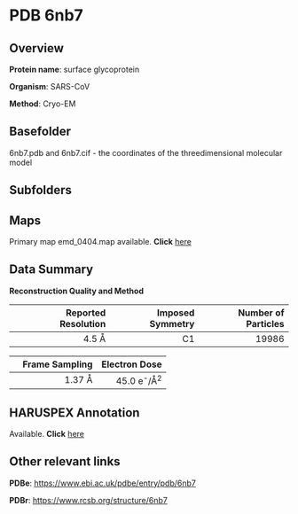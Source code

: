 # PDB 6nb7

## Overview

**Protein name**: surface glycoprotein

**Organism**: SARS-CoV

**Method**: Cryo-EM

## Basefolder

6nb7.pdb and 6nb7.cif - the coordinates of the threedimensional molecular model

## Subfolders









## Maps

Primary map emd_0404.map available. **Click** [here](ftp://ftp.wwpdb.org/pub/emdb/structures/EMD-0404/map/) 

## Data Summary
**Reconstruction Quality and Method**

|   | Reported Resolution | Imposed Symmetry | Number of Particles |
|---|-------------:|----------------:|--------------:|
|   |4.5 Å|C1|19986|

|   | Frame Sampling | Electron Dose |
|---|-------------:|----------------:|
|   |1.37 Å|45.0 e<sup>-</sup>/Å<sup>2</sup>|

## HARUSPEX Annotation

Available. **Click** [here](https://zenodo.org/record/3820139)

## Other relevant links 
**PDBe**:  https://www.ebi.ac.uk/pdbe/entry/pdb/6nb7
 
**PDBr**: https://www.rcsb.org/structure/6nb7 
